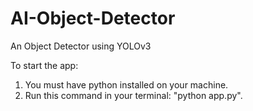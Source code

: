 # AI-Object-Detector
An Object Detector using YOLOv3

To start the app:
1. You must have python installed on your machine.
2. Run this command in your terminal: "python app.py".
